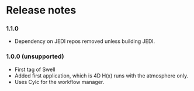 # Release notes

### 1.1.0

- Dependency on JEDI repos removed unless building JEDI.

### 1.0.0 (unsupported)

- First tag of Swell
- Added first application, which is 4D H(x) runs with the atmosphere only.
- Uses Cylc for the workflow manager.

